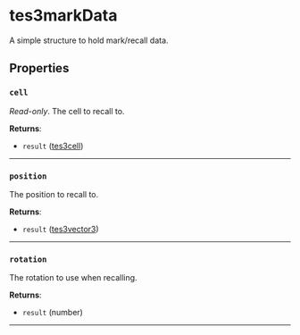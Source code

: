 # tes3markData

A simple structure to hold mark/recall data.

## Properties

### `cell`

*Read-only*. The cell to recall to.

**Returns**:

* `result` ([tes3cell](../../types/tes3cell))

***

### `position`

The position to recall to.

**Returns**:

* `result` ([tes3vector3](../../types/tes3vector3))

***

### `rotation`

The rotation to use when recalling.

**Returns**:

* `result` (number)

***

